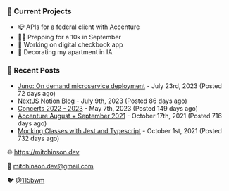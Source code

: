 ### 📌 Current Projects
- 📪 APIs for a federal client with Accenture
- 🏃🏼 Prepping for a 10k in September
- 🤑 Working on digital checkbook app
- 🏡 Decorating my apartment in IA

### 📝 Recent Posts

- [Juno: On demand microservice deployment](https://blog.mitchinson.dev/juno) - July 23rd, 2023 (Posted 72 days ago)
- [NextJS Notion Blog](https://blog.mitchinson.dev/blog-2023) - July 9th, 2023 (Posted 86 days ago)
- [Concerts 2022 - 2023](https://blog.mitchinson.dev/concerts-2023) - May 7th, 2023 (Posted 149 days ago)
- [Accenture August + September 2021](https://blog.mitchinson.dev/pillar/aug-sep-21) - October 17th, 2021 (Posted 716 days ago)
- [Mocking Classes with Jest and Typescript](https://blog.mitchinson.dev/jest-typescript-mocks) - October 1st, 2021 (Posted 732 days ago)

🌐 https://mitchinson.dev

💌 mitchinson.dev@gmail.com

🐦 [@115bwm](https://twitter.com/115bwm)